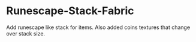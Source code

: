 # Runescape-Stack-Fabric
Add runescape like stack for items. Also added coins textures that change over stack size.
